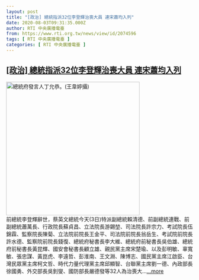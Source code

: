 ```yaml
---
layout: post
title: "[政治] 總統指派32位李登輝治喪大員 連宋蕭均入列"
date: 2020-08-03T09:31:35.000Z
author: RTI 中央廣播電臺
from: https://www.rti.org.tw/news/view/id/2074596
tags: [ RTI 中央廣播電臺 ]
categories: [ RTI 中央廣播電臺 ]
---
```

<!--1596447095000-->
[[政治] 總統指派32位李登輝治喪大員 連宋蕭均入列](https://www.rti.org.tw/news/view/id/2074596)
------

<div>
<img src="https://static.rti.org.tw/assets/thumbnails/2019/09/20/ba9abe05d4c67ac80c9e78dceae8da37.jpg" width="360" alt="總統府發言人丁允恭。(王韋婷攝)" title="總統府發言人丁允恭。(王韋婷攝)"><br>前總統李登輝辭世，蔡英文總統今天(3日)特派副總統賴清德、前副總統連戰、前副總統蕭萬長、行政院長蘇貞昌、立法院長游錫堃、司法院長許宗力、考試院長伍錦霖、監察院長陳菊、立法院前院長王金平、司法院前院長翁岳生、考試院前院長許水德、監察院前院長錢復、總統府秘書長李大維、總統府前秘書長吳伯雄、總統府前秘書長黃昆輝、國安會秘書長顧立雄、親民黨主席宋楚瑜、以及彭明敏、辜寬敏、張忠謀、黃崑虎、李遠哲、彭淮南、王文淵、陳博志、國民黨主席江啟臣、台灣民眾黨主席柯文哲、時代力量代理黨主席邱顯智、台聯黨主席劉一德、內政部長徐國勇、外交部長吳釗燮、國防部長嚴德發等32人為治喪大...<a target="_blank" href="https://www.rti.org.tw/news/view/id/2074596">...more</a>
</div>
